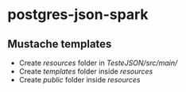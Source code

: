 # postgres-json-spark

## Mustache templates

* Create _resources_ folder in _TesteJSON/src/main/_
* Create _templates_ folder inside _resources_
* Create _public_ folder inside _resources_
